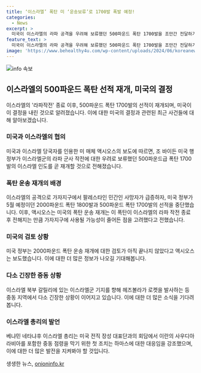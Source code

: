 ```yaml
---
title: ‘이스라엘’ 폭탄 미 ‘운송보류’로 1700발 폭발 예정!
categories:
  - News
excerpt: >
  미국이 이스라엘의 라파 공격을 우려해 보류했던 500파운드 폭탄 1700발을 조만간 전달하기로 했다. 미국 정부는 이스라엘의 라파 작전 종료 후 이 폭탄을 전달할 예정이며, 이는 이스라엘의 가자지구 공격에 사용될 가능성이 줄어들었기 때문이다. 이스라엘이 헤즈볼라와의 갈등 확대를 대비해 폭탄이 필요하다는 점도 고려되고 있다. 그러나 2000파운드 폭탄에 대한 운송은 아직 미국 정부의 검토가 끝나지 않았다고 액시오스는 전했다.
feature_text: >
  미국이 이스라엘의 라파 공격을 우려해 보류했던 500파운드 폭탄 1700발을 조만간 전달하기로 했다. 미국 정부는 이스라엘의 라파 작전 종료 후 이 폭탄을 전달할 예정이며, 이는 이스라엘의 가자지구 공격에 사용될 가능성이 줄어들었기 때문이다. 이스라엘이 헤즈볼라와의 갈등 확대를 대비해 폭탄이 필요하다는 점도 고려되고 있다. 그러나 2000파운드 폭탄에 대한 운송은 아직 미국 정부의 검토가 끝나지 않았다고 액시오스는 전했다.
image: 'https://www.behealthy4u.com/wp-content/uploads/2024/06/koreanews.jpg'
---
```


<p><img src="https://www.behealthy4u.com/wp-content/uploads/2024/06/koreanews.jpg" alt="info 속보" /></p>

<h2 data-ke-size="size26">이스라엘의 500파운드 폭탄 선적 재개, 미국의 결정</h2>

<p data-ke-size="size16">이스라엘의 '라파작전' 종료 이후, 500파운드 폭탄 1700발의 선적이 재개되며, 미국이 이 결정을 내린 것으로 알려졌습니다. 이에 대한 미국의 결정과 관련된 최근 사건들에 대해 알아보겠습니다.</p>

<h3 data-ke-size="size24">미국과 이스라엘의 협의</h3>

<p data-ke-size="size16">미국과 이스라엘 당국자를 인용한 미 매체 액시오스의 보도에 따르면, 조 바이든 미국 행정부가 이스라엘군의 라파 군사 작전에 대한 우려로 보류했던 500파운드급 폭탄 1700발의 이스라엘 인도를 곧 재개할 것으로 전해졌습니다.</p>

<h3 data-ke-size="size24">폭탄 운송 재개의 배경</h3>

<p data-ke-size="size16">이스라엘의 공격으로 가자지구에서 팔레스타인 민간인 사망자가 급증하자, 미국 정부가 5월 예정이던 2000파운드 폭탄 1800발과 500파운드 폭탄 1700발의 선적을 중단했습니다. 이후, 액시오스는 미국의 폭탄 운송 재개는 이 폭탄이 이스라엘의 라파 작전 종료 후 전해지는 만큼 가자지구에 사용될 가능성이 줄어든 점을 고려했다고 전했습니다.</p>

<h3 data-ke-size="size24">미국의 검토 상황</h3>

<p data-ke-size="size16">미국 정부는 2000파운드 폭탄 운송 재개에 대한 검토가 아직 끝나지 않았다고 액시오스는 보도했습니다. 이에 대한 더 많은 정보가 나오길 기대해봅니다.</p>

<h3 data-ke-size="size24">다소 긴장한 중동 상황</h3>

<p data-ke-size="size16">이스라엘 북부 갈릴리에 있는 이스라엘군 기지를 향해 헤즈볼라가 로켓을 발사하는 등 중동 지역에서 다소 긴장한 상황이 이어지고 있습니다. 이에 대한 더 많은 소식을 기다려봅니다.</p>

<h3 data-ke-size="size24">이스라엘 총리의 발언</h3>

<p data-ke-size="size16">베냐민 네타냐후 이스라엘 총리는 미국 전직 장성 대표단과의 회담에서 이란의 사우디아라비아를 포함한 중동 점령을 막기 위한 첫 조치는 하마스에 대한 대응임을 강조했으며, 이에 대한 더 많은 발전을 지켜봐야 할 것입니다.</p>
생생한 뉴스, <a href="https://onioninfo.kr" rel="dofollow">onioninfo.kr</a>


